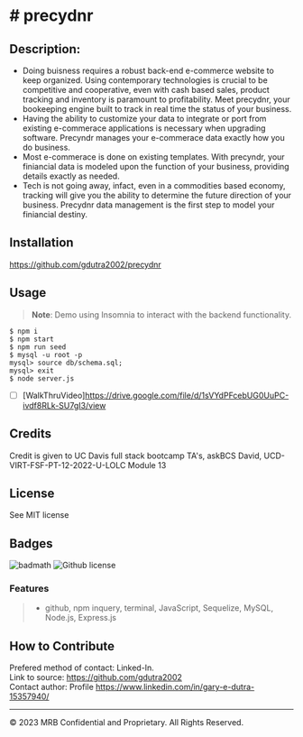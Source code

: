 # # precydnr

## Description:

- Doing buisness requires a robust back-end e-commerce website to keep organized. Using contemporary technologies is crucial to be competitive and cooperative, even with cash based sales, product tracking and inventory is paramount to profitability. Meet precydnr, your bookeeping engine built to track in real time the status of your business.
- Having the ability to customize your data to integrate or port from existing e-commerace applications is necessary when upgrading software. Precyndr manages your e-commerace data exactly how you do business.
- Most e-commerace is done on existing templates. With precyndr, your finiancial data is modeled upon the function of your business, providing details exactly as needed.
- Tech is not going away, infact, even in a commodities based economy, tracking will give you the ability to determine the future direction of your business. Precydnr data management is the first step to model your finiancial destiny.

## Installation

https://github.com/gdutra2002/precydnr

## Usage

> **Note**:
> Demo using Insomnia to interact with the backend functionality.

```
$ npm i
$ npm start
$ npm run seed
$ mysql -u root -p
mysql> source db/schema.sql;
mysql> exit
$ node server.js
```

- [ ] [WalkThruVideo]https://drive.google.com/file/d/1sVYdPFcebUG0UuPC-ivdf8RLk-SU7gI3/view

## Credits

Credit is given to UC Davis full stack bootcamp TA's, askBCS David, UCD-VIRT-FSF-PT-12-2022-U-LOLC Module 13

## License

See MIT license

## Badges

![badmath](https://img.shields.io/github/languages/top/nielsenjared/badmath)
![Github license](https://img.shields.io/badge/license-MIT-pink.svg)

### Features

> - github, npm inquery, terminal, JavaScript, Sequelize, MySQL, Node.js, Express.js

## How to Contribute

Prefered method of contact: Linked-In. <br>
Link to source:
https://github.com/gdutra2002 <br>
Contact author:
Profile
https://www.linkedin.com/in/gary-e-dutra-15357940/

---

© 2023 MRB Confidential and Proprietary. All Rights Reserved.
